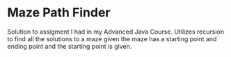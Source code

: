 # Maze Path Finder
Solution to assigment I had in my Advanced Java Course. Utilizes recursion to find all the solutions to a maze given the maze has a starting point and ending point and the starting point is given.
